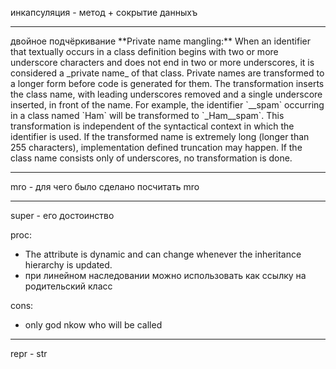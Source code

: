 
инкапсуляция - метод + сокрытие данныхъ
<hr>
двойное подчёркивание
**Private name mangling:** When an identifier that textually occurs in a class definition begins with two or more underscore characters and does not end in two or more underscores, it is considered a _private name_ of that class. Private names are transformed to a longer form before code is generated for them. The transformation inserts the class name, with leading underscores removed and a single underscore inserted, in front of the name. For example, the identifier `__spam` occurring in a class named `Ham` will be transformed to `_Ham__spam`. This transformation is independent of the syntactical context in which the identifier is used. If the transformed name is extremely long (longer than 255 characters), implementation defined truncation may happen. If the class name consists only of underscores, no transformation is done.

<hr>
mro - для чего было сделано
посчитать mro

<hr>
super - его достоинство

proc:
+ The attribute is dynamic and can change whenever the inheritance hierarchy is updated.
+ при линейном наследовании можно использовать как ссылку на родительский класс

cons:
+ only god nkow who will be called

<hr>

repr - str